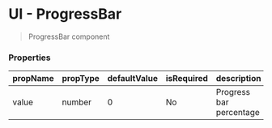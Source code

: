 # UI - ProgressBar
> ProgressBar component

### Properties

| propName | propType | defaultValue | isRequired | description |
|----------|----------|--------------|------------|-------------|
| value | number | 0 | No | Progress bar percentage |
